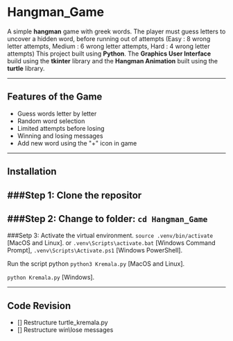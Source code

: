 # Hangman_Game
A simple **hangman** game with greek words. The player must guess letters to uncover a hidden word, before running out of attempts (Easy : 8 wrong letter attempts, Medium : 6 wrong letter attempts, Hard : 4 wrong letter attempts)
This project built using **Python**. 
The **Graphics User Interface** build using the **tkinter** library and the **Hangman Animation** built using the **turtle** library.

---

## Features of the Game
 - Guess words letter by letter
 - Random word selection
 - Limited attempts before losing
 - Winning and losing messages
 - Add new word using the "+" icon in game

 ---

## Installation

###Step 1: 
**Clone the repositor**
---
###Step 2:
Change to folder: `cd Hangman_Game`
---
###Setp 3: 
Activate the virtual environment. `source .venv/bin/activate` [MacOS and Linux].
or `.venv\Scripts\activate.bat` [Windows Command Prompt], `.venv\Scripts\Activate.ps1` [Windows PowerShell].

Run the script python `python3 Kremala.py` [MacOS and Linux].

`python Kremala.py` [Windows].

---
## Code Revision
- [] Restructure turtle_kremala.py
- [] Restructure win\lose messages

